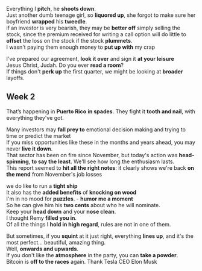Everything I **pitch**, he **shoots down**.  
Just another dumb teenage girl, so **liquored up**, she forgot to make sure her boyfriend **wrapped** his **tweedle**.  
if an investor is very bearish, they may be **better off** simply selling the stock, since the premium received for writing a call option will do little to **offset** the loss on the stock if the stock **plummets**.  
I wasn't paying them enough money to **put up with** my crap  

I've prepared our agreement, **look it over** and sign it **at your leisure**  
Jesus Christ, Judah. Do you ever **read a room**?  
If things don't **perk up** the first quarter, we might be looking at **broader** layoffs.  

## Week 2 

That’s happening in **Puerto Rico** **in spades**.
They fight it **tooth and nail**, with everything they've got.  

Many investors may **fall prey to** emotional decision making and trying to time or predict the market  
If you miss opportunities like these in the months and years ahead, you may never **live it down**.  
That sector has been on fire since November, but today's action was **head-spinning**, **to say the least**. We'll see how long the enthusiasm lasts.  
This report seemed to **hit all the right notes**: it clearly shows we're back **on the mend** from November's job losses  

we do like to run a **tight ship**  
It also has the **added benefits** of **knocking on wood**  
I'm in no mood for **puzzles**.  - **humor me a moment**  
So he can give him his **two cents** about who he will nominate.  
Keep your **head down** and your **nose clean**.  
I thought Remy **filled you in**.  
Of all the things I **hold in high regard**, rules are not in one of them.  

But sometimes, if you **squint** at it just right, everything **lines up**, and it's the most perfect... beautiful, amazing thing.  
Well, **onwards and upwards**.  
If you don't like the **atmosphere** in the party, you can **take a powder**.  
Bitcoin is **off to the races** again. Thank Tesla CEO Elon Musk  
